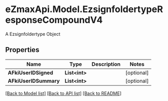 # eZmaxApi.Model.EzsignfoldertypeResponseCompoundV4
A Ezsignfoldertype Object

## Properties

Name | Type | Description | Notes
------------ | ------------- | ------------- | -------------
**AFkiUserIDSigned** | **List&lt;int&gt;** |  | [optional] 
**AFkiUserIDSummary** | **List&lt;int&gt;** |  | [optional] 

[[Back to Model list]](../README.md#documentation-for-models) [[Back to API list]](../README.md#documentation-for-api-endpoints) [[Back to README]](../README.md)

